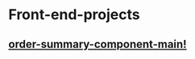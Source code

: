 # Front-end-projects

## [order-summary-component-main!](https://refaat1.github.io/Front-end-projects/order-summary-component-main/)

